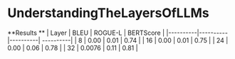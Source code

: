 # UnderstandingTheLayersOfLLMs


**Results **
| Layer | BLEU | ROGUE-L | BERTScore |
|----------|----------|----------| ----------|
| 8   | 0.00   | 0.01   | 0.74   |
| 16   | 0.00   | 0.01   | 0.75   |
| 24   | 0.00   | 0.06  | 0.78   | 
| 32   | 0.0076   | 0.11  | 0.81   |
